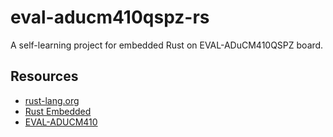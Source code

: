 # eval-aducm410qspz-rs
A self-learning project for embedded Rust on EVAL-ADuCM410QSPZ board.

## Resources
- [rust-lang.org](https://www.rust-lang.org/)
- [Rust Embedded](https://github.com/rust-embedded)
- [EVAL-ADUCM410](https://www.analog.com/en/resources/evaluation-hardware-and-software/evaluation-boards-kits/eval-aducm410.html)
